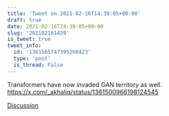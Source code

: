 ```yaml
---
title: 'Tweet on 2021-02-16T14:39:05+00:00'
draft: true
date: 2021-02-16T14:39:05+00:00
slug: '202102161439'
is_tweet: true
tweet_info:
  id: '1361565747395260423'
  type: 'post'
  is_thread: False
---
```




Transformers have now invaded GAN territory as well. <https://x.com/_akhaliq/status/1361500966198124545>

[Discussion](https://x.com/sytelus/status/1361565747395260423)
